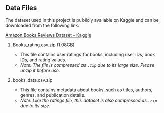 ## Data Files
The dataset used in this project is publicly available on Kaggle and can be downloaded from the following link:

[Amazon Books Reviews Dataset - Kaggle](https://www.kaggle.com/datasets/mohamedbakhet/amazon-books-reviews/data)

1. Books_rating.csv.zip (1.08GB)
   - This file contains user ratings for books, including user IDs, book IDs, and rating values.  
   - *Note: The file is compressed as `.zip` due to its large size. Please unzip it before use.*

2. books_data.csv.zip
   - This file contains metadata about books, such as titles, authors, genres, and publication details.  
   - *Note: Like the ratings file, this dataset is also compressed as `.zip` due to its size.*


